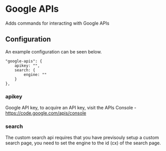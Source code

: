 # Google APIs

Adds commands for interacting with Google APIs

## Configuration

An example configuration can be seen below.

	"google-apis": {
		apikey: "",
		search: {
			engine: ""
		}
	},

### apikey

Google API key, to acquire an API key, visit the APIs Console - https://code.google.com/apis/console

### search

The custom search api requires that you have previsouly setup a custom search page, you need to set the engine to the id (cx) of the search page.
